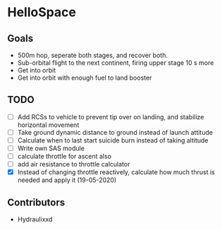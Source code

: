 # HelloSpace

## Goals
* 500m hop, seperate both stages, and recover both.
* Sub-orbital flight to the next continent, firing upper stage 10 s more
* Get into orbit
* Get into orbit with enough fuel to land booster

## TODO

 - [ ] Add RCSs to vehicle to prevent tip over on landing, and stabilize horizontal movement
 - [ ] Take ground dynamic distance to ground instead of launch attitude
 - [ ] Calculate when to last start suicide burn instead of taking altitude
 - [ ] Write own SAS module
 - [ ] calculate throttle for ascent also
 - [ ] add air resistance to throttle calculator
 - [x] Instead of changing throttle reactively, calculate how much thrust is needed and apply it (19-05-2020)

## Contributors
* Hydraulixxd
